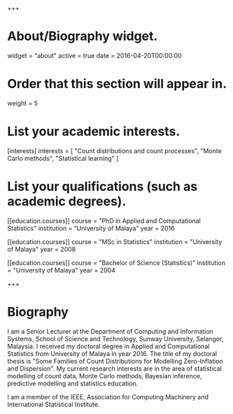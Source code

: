 +++
# About/Biography widget.
widget = "about"
active = true
date = 2016-04-20T00:00:00

# Order that this section will appear in.
weight = 5

# List your academic interests.
[interests]
  interests = [
    "Count distributions and count processes",
    "Monte Carlo methods",
    "Statistical learning"
  ]

# List your qualifications (such as academic degrees).
[[education.courses]]
  course = "PhD in Applied and Computational Statistics"
  institution = "University of Malaya"
  year = 2016

[[education.courses]]
  course = "MSc in Statistics"
  institution = "University of Malaya"
  year = 2008

[[education.courses]]
  course = "Bachelor of Science (Statistics)"
  institution = "University of Malaya"
  year = 2004
 
+++

# Biography

I am a Senior Lecturer at the Department of Computing and Information Systems, School of Science and Technology, Sunway University, Selangor, Malaysia. I received my doctoral degree in Applied and Computational Statistics from University of Malaya in year 2016. The title of my doctoral thesis is "Some Families of Count Distributions for Modelling Zero-Inflation and Dispersion". My current research interests are in the area of statistical modelling of count data, Monte Carlo methods, Bayesian inference, predictive modelling and statistics education. 

I am a member of the IEEE, Association for Computing Machinery and International Statistical Institute.